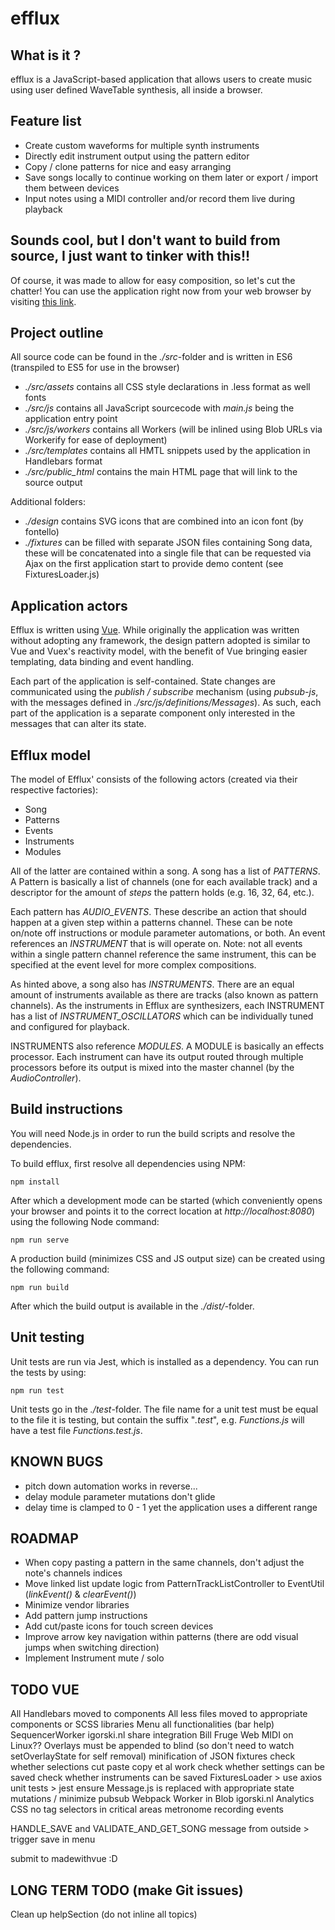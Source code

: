 efflux
======

What is it ?
------------

efflux is a JavaScript-based application that allows users to create music using user defined
WaveTable synthesis, all inside a browser.

Feature list
------------

- Create custom waveforms for multiple synth instruments
- Directly edit instrument output using the pattern editor
- Copy / clone patterns for nice and easy arranging
- Save songs locally to continue working on them later or export / import them between devices
- Input notes using a MIDI controller and/or record them live during playback

Sounds cool, but I don't want to build from source, I just want to tinker with this!!
-------------------------------------------------------------------------------------

Of course, it was made to allow for easy composition, so let's cut the chatter!
You can use the application right now from  your web browser by visiting [this link](https://www.igorski.nl/experiment/efflux).

Project outline
---------------

All source code can be found in the _./src_-folder and is written in ES6 (transpiled to ES5 for use in the browser)

 * _./src/assets_ contains all CSS style declarations in .less format as well fonts
 * _./src/js_ contains all JavaScript sourcecode with _main.js_ being the application entry point
 * _./src/js/workers_ contains all Workers (will be inlined using Blob URLs via Workerify for ease of deployment)
 * _./src/templates_ contains all HMTL snippets used by the application in Handlebars format
 * _./src/public_html_ contains the main HTML page that will link to the source output 

Additional folders:

 * _./design_ contains SVG icons that are combined into an icon font (by fontello)
 * _./fixtures_ can be filled with separate JSON files containing Song data, these will be concatenated into
   a single file that can be requested via Ajax on the first application start to provide demo content
   (see FixturesLoader.js)
 
Application actors
------------------

Efflux is written using [Vue](https://vuejs.org). While originally the application was written without adopting any
framework, the design pattern adopted is similar to Vue and Vuex's reactivity model, with the benefit of Vue bringing
easier templating, data binding and event handling.

Each part of the application is self-contained. State changes are communicated using the _publish / subscribe_
mechanism (using _pubsub-js_, with the messages defined in _./src/js/definitions/Messages_). As such, each part of
the application is a separate component only interested in the messages that can alter its state.
    
Efflux model
------------

The model of Efflux' consists of the following actors (created via their respective factories):

 * Song
 * Patterns
 * Events
 * Instruments
 * Modules
 
All of the latter are contained within a song. A song has a list of _PATTERNS_. A Pattern is basically a list
of channels (one for each available track) and a descriptor for the amount of _steps_ the pattern holds (e.g.
16, 32, 64, etc.).

Each pattern has _AUDIO_EVENTS_. These describe an action that should happen at a given step within a patterns
channel. These can be note on/note off instructions or module parameter automations, or both. An event references
an _INSTRUMENT_ that is will operate on. Note: not all events within a single pattern channel reference the
same instrument, this can be specified at the event level for more complex compositions.

As hinted above, a song also has _INSTRUMENTS_. There are an equal amount of instruments available as there are tracks
(also known as pattern channels). As the instruments in Efflux are synthesizers, each INSTRUMENT has a list of
_INSTRUMENT_OSCILLATORS_ which can be individually tuned and configured for playback.

INSTRUMENTS also reference _MODULES_. A MODULE is basically an effects processor. Each instrument can have its output
routed through multiple processors before its output is mixed into the master channel (by the _AudioController_).
 
Build instructions
------------------

You will need Node.js in order to run the build scripts and resolve the dependencies.

To build efflux, first resolve all dependencies using NPM:

    npm install
 
After which a development mode can be started (which conveniently opens your browser and points it to the correct
location at _http://localhost:8080_) using the following Node command:

    npm run serve
 
A production build (minimizes CSS and JS output size) can be created using the following command:

    npm run build
 
After which the build output is available in the _./dist/_-folder.
 
Unit testing
------------

Unit tests are run via Jest, which is installed as a dependency. You can run the tests by using:

    npm run test
 
Unit tests go in the _./test_-folder. The file name for a unit test must be equal to the file it is testing, but contain
the suffix "_.test_", e.g. _Functions.js_ will have a test file _Functions.test.js_.

KNOWN BUGS
----------

 * pitch down automation works in reverse...
 * delay module parameter mutations don't glide
 * delay time is clamped to 0 - 1 yet the application uses a different range

ROADMAP
-------

 * When copy pasting a pattern in the same channels, don't adjust the note's channels indices
 * Move linked list update logic from PatternTrackListController to EventUtil (_linkEvent()_ & _clearEvent()_)
 * Minimize vendor libraries
 * Add pattern jump instructions
 * Add cut/paste icons for touch screen devices
 * Improve arrow key navigation within patterns (there are odd visual jumps when switching direction)
 * Implement Instrument mute / solo

TODO VUE
--------

All Handlebars moved to components
All less files moved to appropriate components or SCSS libraries
Menu all functionalities (bar help)
SequencerWorker
igorski.nl share integration
Bill Fruge Web MIDI on Linux??
Overlays must be appended to blind (so don't need to watch setOverlayState for self removal)
minification of JSON fixtures
check whether selections cut paste copy et al work
check whether settings can be saved
check whether instruments can be saved
FixturesLoader > use axios
unit tests > jest
ensure Message.js is replaced with appropriate state mutations / minimize pubsub
Webpack Worker in Blob
igorski.nl Analytics
CSS no tag selectors in critical areas
metronome
recording events

HANDLE_SAVE and VALIDATE_AND_GET_SONG message from outside > trigger save in menu

submit to madewithvue :D


LONG TERM TODO (make Git issues)
--------------

Clean up helpSection (do not inline all topics)